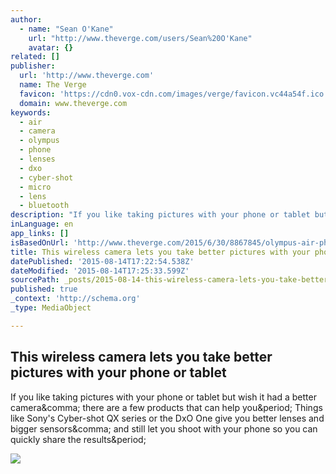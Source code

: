 ```yaml
---
author:
  - name: "Sean O'Kane"
    url: "http://www.theverge.com/users/Sean%20O'Kane"
    avatar: {}
related: []
publisher:
  url: 'http://www.theverge.com'
  name: The Verge
  favicon: 'https://cdn0.vox-cdn.com/images/verge/favicon.vc44a54f.ico'
  domain: www.theverge.com
keywords:
  - air
  - camera
  - olympus
  - phone
  - lenses
  - dxo
  - cyber-shot
  - micro
  - lens
  - bluetooth
description: "If you like taking pictures with your phone or tablet but wish it had a better camera, there are a few products that can help you. Things like Sony's Cyber-shot QX series or the DxO One give you better lenses and bigger sensors, and still let you shoot with your phone so you can quickly share the results."
inLanguage: en
app_links: []
isBasedOnUrl: 'http://www.theverge.com/2015/6/30/8867845/olympus-air-phone-tablet-camera'
title: This wireless camera lets you take better pictures with your phone or tablet
datePublished: '2015-08-14T17:22:54.538Z'
dateModified: '2015-08-14T17:25:33.599Z'
sourcePath: _posts/2015-08-14-this-wireless-camera-lets-you-take-better-pictures-with-your.md
published: true
_context: 'http://schema.org'
_type: MediaObject

---
```

<article style=""><h1>This wireless camera lets you take better pictures with your phone or tablet</h1><p>If you like taking pictures with your phone or tablet but wish it had a better camera&amp;comma; there are a few products that can help you&amp;period; Things like Sony's Cyber-shot QX series or the DxO One give you better lenses and bigger sensors&amp;comma; and still let you shoot with your phone so you can quickly share the results&amp;period;</p><img src="https://cdn0.vox-cdn.com/thumbor/IexjEkJg_Ct3sxW_I_vAllHcP5o=/cdn0.vox-cdn.com/uploads/chorus_asset/file/3834048/olympus-air-9995.0.jpg" /></article>